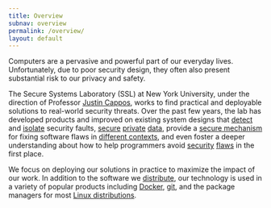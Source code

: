 ```yaml
---
title: Overview
subnav: overview
permalink: /overview/
layout: default
---
```


Computers are a pervasive and powerful part of our everyday lives.  Unfortunately, due to poor security design, they often also present substantial risk to our privacy and safety.

The Secure Systems Laboratory (SSL) at New York University, under the
direction of Professor [Justin Cappos](personalpages/jcappos/), works
to find practical and
deployable solutions to real-world security threats.   Over the past few
years, the lab has developed products and improved on existing system
designs that [detect](projects#crashsimulator) and
[isolate](projects#lind) security faults, [secure](projects#pph)
[private](projects#sensibility) [data](projects#uppir),
provide a [secure mechanism](projects#tuf) for fixing software flaws in
[different contexts](projects#uptane), and even foster a deeper
understanding about how to help programmers avoid 
[security](projects#blindspots) [flaws](projects#atoms) in the first place.

We focus on deploying our solutions in practice to maximize the impact
of our work.  In addition to the software we
[distribute](projects#seattle),
our technology is used in a
variety of popular products including [Docker](https://www.docker.com/),
[git](https://git-scm.com/), and the package managers for most [Linux
distributions](https://en.wikipedia.org/wiki/Linux).
